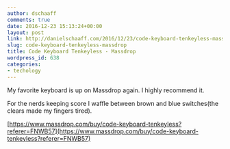 ```yaml
---
author: dschaaff
comments: true
date: 2016-12-23 15:13:24+00:00
layout: post
link: http://danielschaaff.com/2016/12/23/code-keyboard-tenkeyless-massdrop/
slug: code-keyboard-tenkeyless-massdrop
title: Code Keyboard Tenkeyless - Massdrop
wordpress_id: 638
categories:
- techology
---
```


My favorite keyboard is up on Massdrop again. I highly recommend it.

For the nerds keeping score I waffle between brown and blue switches(the clears made my fingers tired).

[https://www.massdrop.com/buy/code-keyboard-tenkeyless?referer=FNWB57](https://www.massdrop.com/buy/code-keyboard-tenkeyless?referer=FNWB57)

